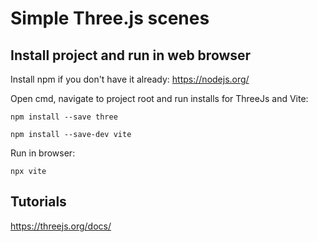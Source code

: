 # Simple Three.js scenes

## Install project and run in web browser

Install npm if you don't have it already: https://nodejs.org/

Open cmd, navigate to project root and run installs for ThreeJs and Vite:

```
npm install --save three
```

```
npm install --save-dev vite
```

Run in browser:

```
npx vite
```

## Tutorials

https://threejs.org/docs/
